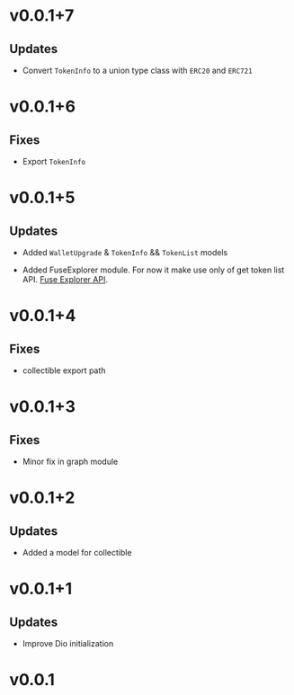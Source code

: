 # v0.0.1+7

## Updates

- Convert `TokenInfo` to a union type class with `ERC20` and `ERC721`

# v0.0.1+6

## Fixes

- Export `TokenInfo`
  
# v0.0.1+5

## Updates

- Added `WalletUpgrade` & `TokenInfo` && `TokenList` models

- Added FuseExplorer module. For now it make use only of get token list API. [Fuse Explorer API](https://explorer.fuse.io/api-docs).

# v0.0.1+4

## Fixes

- collectible export path

# v0.0.1+3

## Fixes

- Minor fix in graph module

# v0.0.1+2

## Updates

- Added a model for collectible

# v0.0.1+1

## Updates

- Improve Dio initialization

# v0.0.1
